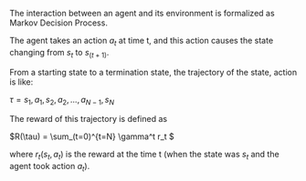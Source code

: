 The interaction between an agent and its environment is formalized as Markov Decision Process.

The agent takes an action $a_t$ at time t, and this action causes the state changing from $s_t$ to $s_(t+1)$. 

From a starting state to a termination state, the trajectory of the state, action is like:

$\tau = s_1, a_1, s_2, a_2, \dots, a_{N-1}, s_N$

The reward of this trajectory is defined as

$R(\tau) = \sum_(t=0)^{t=N} \gamma^t r_t $

where $r_t(s_t, a_t)$ is the reward at the time t (when the state was $s_t$ and the agent took action $a_t$).
